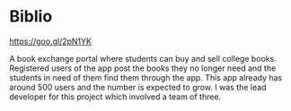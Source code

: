 # Biblio
https://goo.gl/2pN1YK

A book exchange portal where students can buy and sell college books. Registered users of the app post the books they no longer need and the students in need of them find them through the app.
This app already has around 500 users and the number is expected to grow.
I was the lead developer for this project which involved a team of three.

